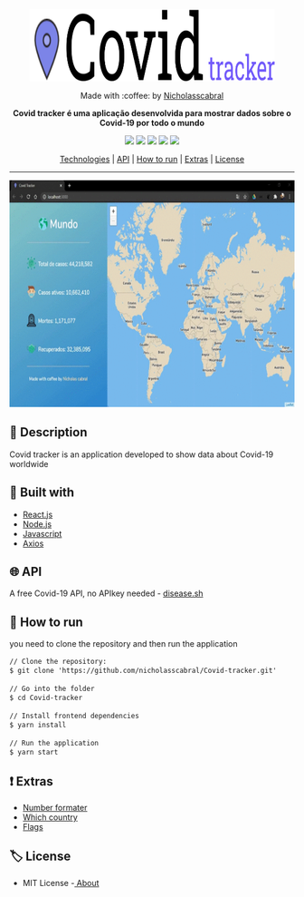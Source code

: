 <p align="center">
  <img width="434" height="127" src="https://github.com/nicholasscabral/Covid-tracker/blob/master/src/assets/images/Covid-tracker-logo.svg">
</p>

<p align="center">
  Made with :coffee: by <a href="https://www.linkedin.com/in/nicholas-cabral-dos-anjos-13b3981a7/" target="_blank"> Nicholasscabral </a> 
</p>

__<p align="center">Covid tracker é uma aplicação desenvolvida para mostrar dados sobre o Covid-19 por todo o mundo</p>__

<p align="center">
  <img src="https://img.shields.io/github/last-commit/nicholasscabral/Covid-tracker"> 
  <img src="https://img.shields.io/github/languages/top/nicholasscabral/Covid-tracker"> 
  <img src="https://img.shields.io/github/languages/count/nicholasscabral/Covid-tracker"> 
  <img src="https://img.shields.io/github/repo-size/nicholasscabral/Covid-tracker"> 
  <img src="https://img.shields.io/badge/License-MIT-green.svg"> 
</p>

<div align="center">

  [Technologies](#construction_worker-built-with) | 
  [API](#globe_with_meridians-api) | 
  [How to run](#triangular_flag_on_post-how-to-run) |
  [Extras](#exclamation-extras) | 
  [License](#label-license)
  
</div>

<hr>
<p align="center">
  <img src="/covid-tracker.gif" width="800" height="400"/>
</p>

## :pushpin: Description
<p>
  Covid tracker is an application developed to show data about Covid-19 worldwide
</p>

## :construction_worker: Built with
<ul>
    <li><a href="https://pt-br.reactjs.org/">React.js</a></li>
    <li><a href="https://nodejs.org/en/">Node.js</a></li>
    <li><a href="https://developer.mozilla.org/pt-BR/docs/Web/JavaScript">Javascript</a></li>
    <li><a href="https://www.npmjs.com/package/axios">Axios</a></li>
</ul>

## :globe_with_meridians: API
<p> A free Covid-19 API, no APIkey needed - <a href="https://disease.sh/"> disease.sh </a></p>


## :triangular_flag_on_post: How to run 

<p>you need to clone the repository and then run the application</p>

``` 
// Clone the repository:
$ git clone 'https://github.com/nicholasscabral/Covid-tracker.git'

// Go into the folder
$ cd Covid-tracker

// Install frontend dependencies
$ yarn install

// Run the application
$ yarn start

```

## :exclamation: Extras
<ul>
  <li><a href="https://github.com/adamwdraper/Numeral-js"> Number formater </a></li>
  <li><a href="https://github.com/vkurchatkin/which-country"> Which country </a></li>
  <li><a href="https://github.com/hjnilsson/country-flags/"> Flags </a></li>
</ul>

## :label: License
<ul>
  <li> MIT License -<a href="https://github.com/nicholasscabral/Covid-tracker/blob/master/LICENSE"> About </a></li>
</ul>
